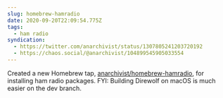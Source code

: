 ```yaml
---
slug: homebrew-hamradio
date: 2020-09-20T22:09:54.775Z
tags:
  - ham radio
syndication:
  - https://twitter.com/anarchivist/status/1307805241203720192
  - https://chaos.social/@anarchivist/104899545905033554
---
```

Created a new Homebrew tap, [anarchivist/homebrew-hamradio](https://github.com/anarchivist/homebrew-hamradio), for installing ham radio packages. FYI: Building Direwolf on macOS is much easier on the dev branch.